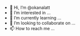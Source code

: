- 👋 Hi, I’m @okanalatt
- 👀 I’m interested in ...
- 🌱 I’m currently learning ...
- 💞️ I’m looking to collaborate on ...
- 📫 How to reach me ...

<!---
okanalatt/okanalatt is a ✨ special ✨ repository because its `README.md` (this file) appears on your GitHub profile.
You can click the Preview link to take a look at your changes.
--->
